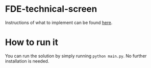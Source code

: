 # FDE-technical-screen

Instructions of what to implement can be found [here](https://thoughtfulautomation.notion.site/FDE-Technical-Screen-12af43a78fa480af8d97c2fc9478cb18).
# How to run it

You can run the solution by simply running `python main.py`. No further installation is needed.
